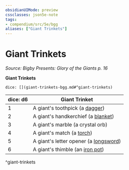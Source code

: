 ```yaml
---
obsidianUIMode: preview
cssclasses: json5e-note
tags:
- compendium/src/5e/bgg
aliases: ["Giant Trinkets"]
---
```

# Giant Trinkets
*Source: Bigby Presents: Glory of the Giants p. 16* 

**Giant Trinkets**

`dice: [](giant-trinkets-bgg.md#^giant-trinkets)`

| dice: d6 | Giant Trinket |
|----------|---------------|
| 1 | A giant's toothpick (a [dagger](/3-Mechanics/CLI/items/dagger.md)) |
| 2 | A giant's handkerchief (a [blanket](/3-Mechanics/CLI/items/blanket.md)) |
| 3 | A giant's marble (a crystal orb) |
| 4 | A giant's match (a [torch](/3-Mechanics/CLI/items/torch.md)) |
| 5 | A giant's letter opener (a [longsword](/3-Mechanics/CLI/items/longsword.md)) |
| 6 | A giant's thimble (an [iron pot](/3-Mechanics/CLI/items/iron-pot.md)) |
^giant-trinkets